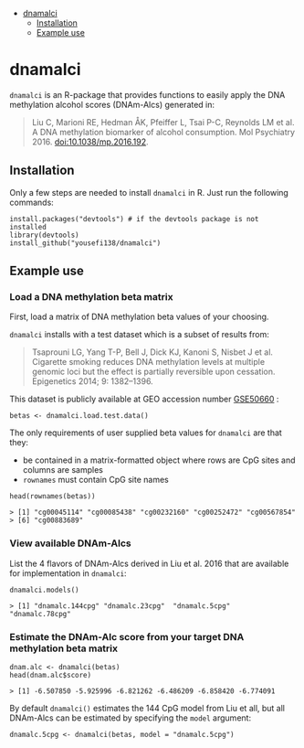 -   [dnamalci](#dnamalci)
    -   [Installation](#installation)
    -   [Example use](#example-use)

dnamalci
========

`dnamalci` is an R-package that provides functions to easily apply the
DNA methylation alcohol scores (DNAm-Alcs) generated in:

> Liu C, Marioni RE, Hedman ÅK, Pfeiffer L, Tsai P-C, Reynolds LM et al.
> A DNA methylation biomarker of alcohol consumption. Mol Psychiatry
> 2016. <doi:10.1038/mp.2016.192>.

Installation
------------

Only a few steps are needed to install `dnamalci` in R. Just run the
following commands:

    install.packages("devtools") # if the devtools package is not installed
    library(devtools)
    install_github("yousefi138/dnamalci")

Example use
-----------

### Load a DNA methylation beta matrix

First, load a matrix of DNA methylation beta values of your choosing.

`dnamalci` installs with a test dataset which is a subset of results
from:

> Tsaprouni LG, Yang T-P, Bell J, Dick KJ, Kanoni S, Nisbet J et al.
> Cigarette smoking reduces DNA methylation levels at multiple genomic
> loci but the effect is partially reversible upon cessation.
> Epigenetics 2014; 9: 1382–1396.

This dataset is publicly available at GEO accession number
[GSE50660](https://www.ncbi.nlm.nih.gov/geo/query/acc.cgi?acc=GSE50660)
:

    betas <- dnamalci.load.test.data()

The only requirements of user supplied beta values for `dnamalci` are
that they:

-   be contained in a matrix-formatted object where rows are CpG sites
    and columns are samples
-   `rownames` must contain CpG site names

<!-- -->

    head(rownames(betas))

    > [1] "cg00045114" "cg00085438" "cg00232160" "cg00252472" "cg00567854"
    > [6] "cg00883689"

### View available DNAm-Alcs

List the 4 flavors of DNAm-Alcs derived in Liu et al. 2016 that are
available for implementation in `dnamalci`:

    dnamalci.models()

    > [1] "dnamalc.144cpg" "dnamalc.23cpg"  "dnamalc.5cpg"   "dnamalc.78cpg"

### Estimate the DNAm-Alc score from your target DNA methylation beta matrix

    dnam.alc <- dnamalci(betas)
    head(dnam.alc$score)

    > [1] -6.507850 -5.925996 -6.821262 -6.486209 -6.858420 -6.774091

By default `dnamalci()` estimates the 144 CpG model from Liu et all, but
all DNAm-Alcs can be estimated by specifying the `model` argument:

    dnamalc.5cpg <- dnamalci(betas, model = "dnamalc.5cpg")
